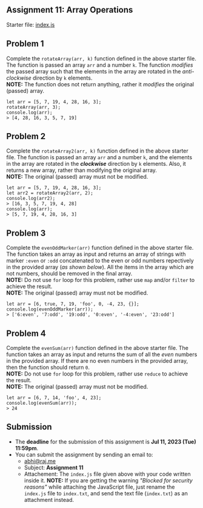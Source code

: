 ## Assignment 11: Array Operations

Starter file: [index.js](./index.js)

## Problem 1
Complete the `rotateArray(arr, k)` function defined in the above starter file. The function is passed an array `arr` and a number `k`. The function _modifies_ the passed array such that the elements in the array are rotated in the _anti-clockwise_ direction by `k` elements.  
**NOTE:** The function does not return anything, rather it _modifies_ the original (passed) array.

```
let arr = [5, 7, 19, 4, 28, 16, 3];
rotateArray(arr, 3);
console.log(arr);
> [4, 28, 16, 3, 5, 7, 19]
```

## Problem 2
Complete the `rotateArray2(arr, k)` function defined in the above starter file. The function is passed an array `arr` and a number `k`, and the elements in the array are rotated in the **_clockwise_** direction by `k` elements. Also, it returns a new array, rather than modifying the original array.  
**NOTE:** The original (passed) array must not be modified.

```
let arr = [5, 7, 19, 4, 28, 16, 3];
let arr2 = rotateArray2(arr, 2);
console.log(arr2);
> [16, 3, 5, 7, 19, 4, 28]
console.log(arr);
> [5, 7, 19, 4, 28, 16, 3]
```

## Problem 3
Complete the `evenOddMarker(arr)` function defined in the above starter file. The function takes an array as input and returns an array of strings with marker `:even` or `:odd` concatenated to the even or odd numbers repectively in the provided array (_as shown below_). All the items in the array which are not numbers, should be removed in the final array.  
**NOTE:** Do not use `for` loop for this problem, rather use `map` and/or `filter` to achieve the result.  
**NOTE:** The original (passed) array must not be modified.

```
let arr = [6, true, 7, 19, 'foo', 0, -4, 23, {}];
console.log(evenOddMarker(arr));
> ['6:even', '7:odd', '19:odd', '0:even', '-4:even', '23:odd']
```

## Problem 4
Complete the `evenSum(arr)` function defined in the above starter file. The function takes an array as input and returns the sum of all the _even_ numbers in the provided array. If there are no even numbers in the provided array, then the function should return `0`.  
**NOTE:** Do not use `for` loop for this problem, rather use `reduce` to achieve the result.  
**NOTE:** The original (passed) array must not be modified.

```
let arr = [6, 7, 14, 'foo', 4, 23];
console.log(evenSum(arr));
> 24
```

## Submission
* The **deadline** for the submission of this assignment is **Jul 11, 2023 (Tue) 11:59pm**.
* You can submit the assignment by sending an email to:
  - [abhi@raj.me](mailto:abhi@raj.me)
  - Subject: **Assignment 11**
  - Attachement: The `index.js` file given above with your code written inside it. 
  **NOTE:** If you are getting the warning _"Blocked for security reasons"_ while attaching the JavaScript file, just rename the `index.js` file to `index.txt`, and send the text file (`index.txt`) as an attachment instead.
